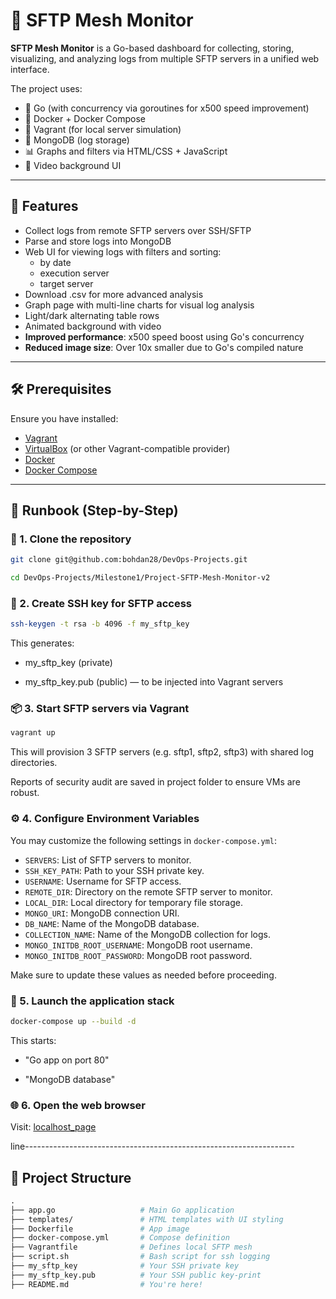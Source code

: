 # 📡 SFTP Mesh Monitor

**SFTP Mesh Monitor** is a Go-based dashboard for collecting, storing, visualizing, and analyzing logs from multiple SFTP servers in a unified web interface.

The project uses:
- 🐹 Go (with concurrency via goroutines for x500 speed improvement)
- 🐋 Docker + Docker Compose
- 🧰 Vagrant (for local server simulation)
- 🧮 MongoDB (log storage)
- 📊 Graphs and filters via HTML/CSS + JavaScript
- 🎥 Video background UI

---

## 🚀 Features

- Collect logs from remote SFTP servers over SSH/SFTP
- Parse and store logs into MongoDB
- Web UI for viewing logs with filters and sorting:
  - by date
  - execution server
  - target server
- Download .csv for more advanced analysis
- Graph page with multi-line charts for visual log analysis
- Light/dark alternating table rows
- Animated background with video
- **Improved performance**: x500 speed boost using Go's concurrency
- **Reduced image size**: Over 10x smaller due to Go's compiled nature

---

## 🛠️ Prerequisites

Ensure you have installed:

- [Vagrant](https://www.vagrantup.com/)
- [VirtualBox](https://www.virtualbox.org/) (or other Vagrant-compatible provider)
- [Docker](https://www.docker.com/)
- [Docker Compose](https://docs.docker.com/compose/)

---

## 🧭 Runbook (Step-by-Step)

### 🔁 1. Clone the repository

```bash
git clone git@github.com:bohdan28/DevOps-Projects.git

cd DevOps-Projects/Milestone1/Project-SFTP-Mesh-Monitor-v2
```
### 🔑 2. Create SSH key for SFTP access
```bash
ssh-keygen -t rsa -b 4096 -f my_sftp_key
```
This generates:

- my_sftp_key (private)

- my_sftp_key.pub (public) — to be injected into Vagrant servers

### 📦 3. Start SFTP servers via Vagrant
```bash
vagrant up
```
This will provision 3 SFTP servers (e.g. sftp1, sftp2, sftp3) with shared log directories.

Reports of security audit are saved in project folder to ensure VMs are robust.

### ⚙️ 4. Configure Environment Variables

You may customize the following settings in `docker-compose.yml`:

- `SERVERS`: List of SFTP servers to monitor.
- `SSH_KEY_PATH`: Path to your SSH private key.
- `USERNAME`: Username for SFTP access.
- `REMOTE_DIR`: Directory on the remote SFTP server to monitor.
- `LOCAL_DIR`: Local directory for temporary file storage.
- `MONGO_URI`: MongoDB connection URI.
- `DB_NAME`: Name of the MongoDB database.
- `COLLECTION_NAME`: Name of the MongoDB collection for logs.
- `MONGO_INITDB_ROOT_USERNAME`: MongoDB root username.
- `MONGO_INITDB_ROOT_PASSWORD`: MongoDB root password.

Make sure to update these values as needed before proceeding.

### 🐳 5. Launch the application stack
```bash
docker-compose up --build -d
```
This starts:

- "Go app on port 80"

- "MongoDB database"

### 🌐 6. Open the web browser
Visit: [localhost_page](http://localhost:80)

line-------------------------------------------------------------------

## 📂 Project Structure
```graphql
.
├── app.go                   # Main Go application
├── templates/               # HTML templates with UI styling
├── Dockerfile               # App image
├── docker-compose.yml       # Compose definition
├── Vagrantfile              # Defines local SFTP mesh
├── script.sh                # Bash script for ssh logging
├── my_sftp_key              # Your SSH private key
├── my_sftp_key.pub          # Your SSH public key-print
├── README.md                # You're here!
```
